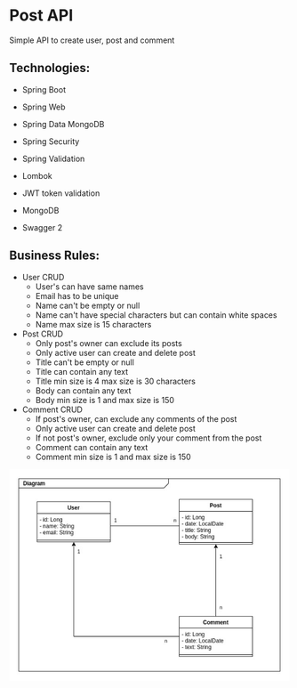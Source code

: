 # Post API

Simple API to create user, post and comment

## Technologies:

- Spring Boot
- Spring Web
- Spring Data MongoDB
- Spring Security
- Spring Validation
- Lombok
- JWT token validation


- MongoDB
- Swagger 2

## Business Rules:

- User CRUD
    - User's can have same names
    - Email has to be unique
    - Name can't be empty or null
    - Name can't have special characters but can contain white spaces
    - Name max size is 15 characters
- Post CRUD
    - Only post's owner can exclude its posts
    - Only active user can create and delete post
    - Title can't be empty or null
    - Title can contain any text
    - Title min size is 4 max size is 30 characters
    - Body can contain any text
    - Body min size is 1 and max size is 150
- Comment CRUD
    - If post's owner, can exclude any comments of the post
    - Only active user can create and delete post
    - If not post's owner, exclude only your comment from the post
    - Comment can contain any text
    - Comment min size is 1 and max size is 150

![img.png](images/domain-diagram.png)